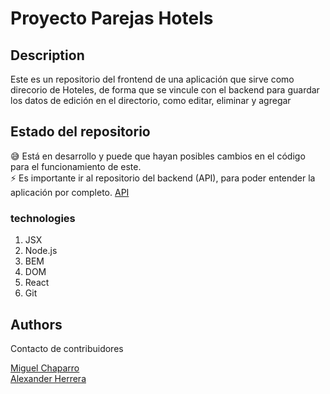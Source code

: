 # Proyecto Parejas Hotels


## Description

Este es un repositorio del frontend de una aplicación que sirve como direcorio de Hoteles, de forma que se vincule con el backend para guardar los datos de edición en el directorio, como editar, eliminar y agregar

## Estado del repositorio

:sweat_smile: Está en desarrollo y puede que hayan posibles cambios en el código para el funcionamiento de este.<br>
:zap: Es importante ir al repositorio del backend (API), para poder entender la aplicación por completo. [API](https://github.com/guialexander/MiPrimeraAPIExpress)
 

### technologies


1. JSX
2. Node.js
3. BEM
4. DOM
5. React
6. Git

## Authors

Contacto de contribuidores

[Miguel Chaparro](https://github.com/miguelchaparrocolo)<br>
[Alexander Herrera](https://github.com/guialexander)
